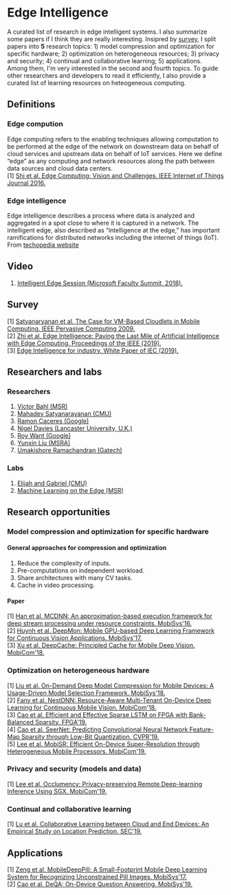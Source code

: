 # Edge Intelligence
A curated list of research in edge intelligent systems. I also summarize some papers if I think they are really interesting. Insipred by [survey](https://arxiv.org/abs/1905.10083), I split papers into **5** research topics: 1) model compression and optimization for specific hardware; 2) optimization on heterogeneous resources; 3) privacy and security; 4) continual and collaborative learning; 5) applications. Among them, I'm very interested in the second and fourth topics. To guide other researchers and developers to read it efficiently, I also provide a curated list of learning resources on heteogeneous computing. 
## Definitions
### Edge compution
Edge computing refers to the enabling techniques allowing computation to be performed at the edge of the network on downstream data on behalf of cloud services and upstream data on behalf of IoT services. Here we define “edge” as any computing and network resources along the path between data sources and cloud data centers. <br>
[1] [Shi et al. Edge Computing: Vision and Challenges. IEEE Internet of Things Journal 2016.](https://www.researchgate.net/publication/303890546_Edge_Computing_Vision_and_Challenges) 
### Edge intelligence
Edge intelligence describes a process where data is analyzed and aggregated in a spot close to where it is captured in a network. The intelligent edge, also described as “intelligence at the edge,” has important ramifications for distributed networks including the internet of things (IoT).<br>
From [techopedia website](https://www.techopedia.com/definition/32559/intelligent-edge)
## Video
1. [Intelligent Edge Session (Microsoft Faculty Summit, 2018).](https://youtu.be/EbRQMncZ5XY)
## Survey
[1] [Satyanaryanan et al. The Case for VM-Based Cloudlets in Mobile Computing. IEEE Pervasive Computing 2009.](https://www.cs.cmu.edu/~satya/docdir/satya-ieeepvc-cloudlets-2009.pdf)<br>
[2] [Zhi et al. Edge Intelligence: Paving the Last Mile of Artificial Intelligence with Edge Computing. Proceedings of the IEEE (2019).](https://arxiv.org/abs/1905.10083) <br>
[3] [Edge Intelligence for industry. White Paper of IEC (2019).](https://www.iec.ch/whitepaper/edgeintelligence/)
## Researchers and labs
### Researchers
1. [Victor Bahl (MSR)](https://www.microsoft.com/en-us/research/people/bahl/)
2. [Mahadev Satyanarayanan (CMU)](http://www.cs.cmu.edu/~satya/)
3. [Ramon Caceres (Google)](http://www.kiskeya.net/ramon/#pubs)
4. [Nigel Davies (Lancaster University, U.K.)](https://www.lancaster.ac.uk/people-profiles/nigel-davies)
5. [Roy Want (Google)](http://www.roywant.com/cv/vita.htm)
6. [Yunxin Liu (MSRA)](https://www.microsoft.com/en-us/research/people/yunliu/)
7. [Umakishore Ramachandran (Gatech)](https://www.cc.gatech.edu/~rama/)
### Labs
1. [Elijah and Gabriel (CMU)](http://elijah.cs.cmu.edu/)
2. [Machine Learning on the Edge (MSR)](https://www.microsoft.com/en-us/research/project/machine-learning-edge/)
## Research opportunities
### Model compression and optimization for specific hardware
#### General approaches for compression and optimization
1. Reduce the complexity of inputs.
2. Pre-computations on independent workload.
3. Share architectures with many CV tasks.
4. Cache in video processing.
#### Paper
[1] [Han et al. MCDNN: An approximation-based execution framework for deep stream processing under resource constraints. MobiSys'16.](https://homes.cs.washington.edu/~arvind/papers/mcdnn.pdf)<br>
[2] [Huynh et al. DeepMon: Mobile GPU-based Deep Learning Framework for Continuous Vision Applications. MobiSys'17.](https://nsr.cse.buffalo.edu/mobisys_2017/papers/pdfs/mobisys17-paper07.pdf)<br>
[3] [Xu et al. DeepCache: Principled Cache for Mobile Deep Vision. MobiCom'18.](https://arxiv.org/pdf/1712.01670.pdf)
### Optimization on heterogeneous hardware
[1] [Liu et al. On-Demand Deep Model Compression for Mobile Devices: A Usage-Driven Model Selection Framework. MobiSys'18.](https://tik-old.ee.ethz.ch/file//79a7dd6f6370f809e6180c0746232283/mobisys18-liu.pdf)<br>
[2] [Fany et al. NestDNN: Resource-Aware Multi-Tenant On-Device Deep Learning for Continuous Mobile Vision. MobiCom'18.](https://arxiv.org/abs/1810.10090)<br>
[3] [Cao et al. Efficient and Effective Sparse LSTM on FPGA with Bank-Balanced Sparsity. FPGA'19.](https://www.microsoft.com/en-us/research/uploads/prod/2019/05/FPGA2019_final.pdf)<br>
[4] [Cao et al. SeerNet: Predicting Convolutional Neural Network Feature-Map Sparsity through Low-Bit Quantization. CVPR'19.](http://openaccess.thecvf.com/content_CVPR_2019/papers/Cao_SeerNet_Predicting_Convolutional_Neural_Network_Feature-Map_Sparsity_Through_Low-Bit_Quantization_CVPR_2019_paper.pdf)<br>
[5] [Lee et al. MobiSR: Efficient On-Device Super-Resolution through Heterogeneous Mobile Processors. MobiCom'19.](https://arxiv.org/pdf/1908.07985.pdf)<br>
### Privacy and security (models and data)
[1] [Lee et al. Occlumency: Privacy-preserving Remote Deep-learning Inference Using SGX. MobiCom'19.](http://soar.group/pubs/Occlumency.MobiCom19.pdf)
### Continual and collaborative learning
[1] [Lu et al. Collaborative Learning between Cloud and End Devices: An Empirical Study on Location Prediction. SEC'19.](https://www.microsoft.com/en-us/research/publication/collaborative-learning-between-cloud-and-end-devices-an-empirical-study-on-location-prediction/)
## Applications
[1] [Zeng et al. MobileDeepPill: A Small-Footprint Mobile Deep Learning System for Recognizing Unconstrained Pill Images. MobiSys'17.](https://www.egr.msu.edu/~mizhang/papers/2017_MobiSys_MobileDeepPill.pdf)<br>
[2] [Cao et al. DeQA: On-Device Question Answering. MobiSys'19.](https://awk.ai/assets/deqa.pdf)<br>

